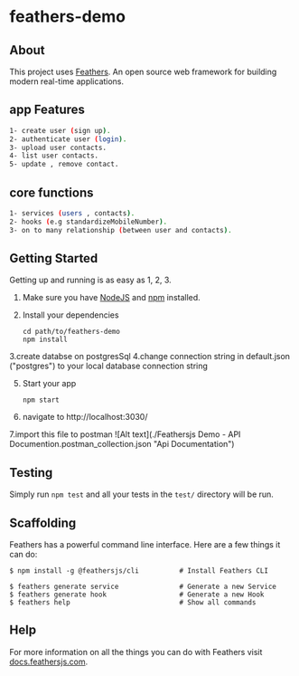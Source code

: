 # feathers-demo

> 

## About

This project uses [Feathers](http://feathersjs.com). An open source web framework for building modern real-time applications.

## app Features
```bash
1- create user (sign up).
2- authenticate user (login).
3- upload user contacts.
4- list user contacts.
5- update , remove contact.
```

## core functions
```bash
1- services (users , contacts).
2- hooks (e.g standardizeMobileNumber).
3- on to many relationship (between user and contacts).
```

## Getting Started

Getting up and running is as easy as 1, 2, 3.

1. Make sure you have [NodeJS](https://nodejs.org/) and [npm](https://www.npmjs.com/) installed.
2. Install your dependencies

    ```
    cd path/to/feathers-demo
    npm install
    ```

3.create databse on postgresSql
4.change connection string in default.json ("postgres") to your local database connection string

5. Start your app

    ```
    npm start
    ```
6. navigate to http://localhost:3030/

7.import this file to postman  ![Alt text](./Feathersjs Demo - API Documention.postman_collection.json "Api Documentation")
## Testing

Simply run `npm test` and all your tests in the `test/` directory will be run.

## Scaffolding

Feathers has a powerful command line interface. Here are a few things it can do:

```
$ npm install -g @feathersjs/cli          # Install Feathers CLI

$ feathers generate service               # Generate a new Service
$ feathers generate hook                  # Generate a new Hook
$ feathers help                           # Show all commands
```

## Help

For more information on all the things you can do with Feathers visit [docs.feathersjs.com](http://docs.feathersjs.com).
